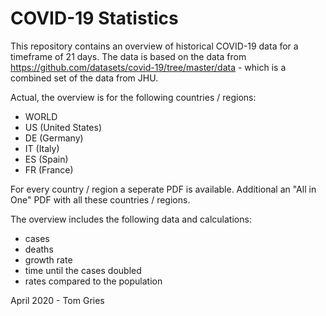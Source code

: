 # COVID-19 Statistics

This repository contains an overview of historical COVID-19 data for a timeframe of 21 days. The data is based on the data from https://github.com/datasets/covid-19/tree/master/data - which is a combined set of the data from JHU.

Actual, the overview is for the following countries / regions:
- WORLD
- US (United States)
- DE (Germany)
- IT (Italy)
- ES (Spain)
- FR (France)

For every country / region a seperate PDF is available. Additional an "All in One" PDF with all these countries / regions.

The overview includes the following data and calculations:
- cases
- deaths
- growth rate
- time until the cases doubled
- rates compared to the population    


April 2020 - Tom Gries
